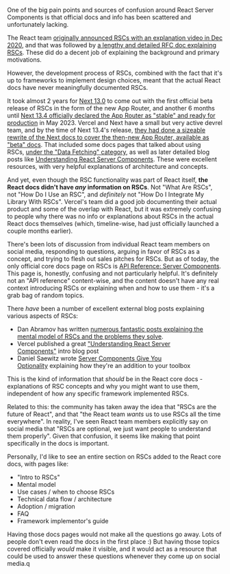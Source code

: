 One of the big pain points and sources of confusion around React Server Components is that official docs and info has been scattered and unfortunately lacking.

The React team [originally announced RSCs with an explanation video in Dec 2020](https://react.dev/blog/2020/12/21/data-fetching-with-react-server-components), and that was followed by [a lengthy and detailed RFC doc explaining RSCs](https://github.com/reactjs/rfcs/blob/main/text/0188-server-components.md). These did do a decent job of explaining the background and primary motivations.

However, the development process of RSCs, combined with the fact that it's up to frameworks to implement design choices, meant that the actual React docs have never meaningfully documented RSCs.

It took almost 2 years for [Next 13.0](https://nextjs.org/blog/next-13) to come out with the first official beta release of RSCs in the form of the new App Router, and another 6 months until [Next 13.4 officially declared the App Router as "stable" and ready for production](https://nextjs.org/blog/next-13-4) in May 2023. Vercel and Next have a small but very active devrel team, and by the time of Next 13.4's release, [they had done a sizeable rewrite of the Next docs to cover the then-new App Router, available as "beta" docs](https://web.archive.org/web/20230502235021/https://beta.nextjs.org/docs). That included some docs pages that talked about using RSCs, [under the "Data Fetching" category](https://web.archive.org/web/20230422084216/https://beta.nextjs.org/docs/data-fetching/fundamentals), as well as later detailed blog posts like [Understanding React Server Components](https://vercel.com/blog/understanding-react-server-components). These were excellent resources, with very helpful explanations of architecture and concepts.

And yet, even though the RSC functionality was part of React itself, **the React docs didn't have _any_ information on RSCs**. Not "What Are RSCs", not "How Do I Use an RSC", and _definitely_ not "How Do I Integrate My Library With RSCs". Vercel's team did a good job documenting their actual product and some of the overlap with React, but it was extremely confusing to people why there was no info or explanations about RSCs in the actual React docs themselves (which, timeline-wise, had just officially launched a couple months earlier).

There's been lots of discussion from individual React team members on social media, responding to questions, arguing in favor of RSCs as a concept, and trying to flesh out sales pitches for RSCs. But as of today, the only official core docs page on RSCs is [API Reference: Server Components](https://react.dev/reference/rsc/server-components). This page is, honestly, confusing and not particularly helpful. It's definitely not an "API reference" content-wise, and the content doesn't have any real context introducing RSCs or explaining when and how to use them - it's a grab bag of random topics.

There _have_ been a number of excellent external blog posts explaining various aspects of RSCs:

- Dan Abramov has written [numerous fantastic posts explaining the mental model of RSCs and the problems they solve](https://overreacted.io/).
- Vercel published a great ["Understanding React Server Components"](https://vercel.com/blog/understanding-react-server-components) intro blog post
- Daniel Saewitz wrote [Server Components Give You Optionality](https://saewitz.com/server-components-give-you-optionality) explaining how they're an addition to your toolbox

This is the kind of information that _should_ be in the React core docs - explanations of RSC concepts and why you might want to use them, independent of how any specific framework implemented RSCs.

Related to this: the community has taken away the idea that "RSCs are the future of React", and that "the React team _wants_ us to use RSCs all the time everywhere". In reality, I've seen React team members explicitly say on social media that "RSCs are optional, we just want people to understand them properly". Given that confusion, it seems like making that point specifically in the docs is important.

Personally, I'd like to see an entire section on RSCs added to the React core docs, with pages like:

- "Intro to RSCs"
- Mental model
- Use cases / when to choose RSCs
- Technical data flow / architecture
- Adoption / migration
- FAQ
- Framework implementor's guide

Having those docs pages would not make all the questions go away. Lots of people don't even read the docs in the first place :) But having those topics covered officially _would_ make it visible, and it would act as a resource that could be used to answer these questions whenever they come up on social media.q